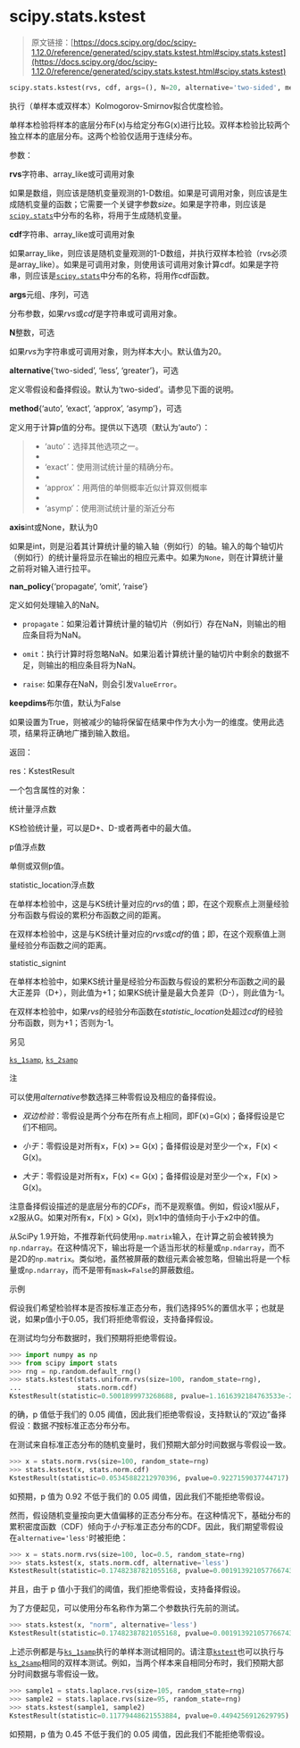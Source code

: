 # scipy.stats.kstest

> 原文链接：[https://docs.scipy.org/doc/scipy-1.12.0/reference/generated/scipy.stats.kstest.html#scipy.stats.kstest](https://docs.scipy.org/doc/scipy-1.12.0/reference/generated/scipy.stats.kstest.html#scipy.stats.kstest)

```py
scipy.stats.kstest(rvs, cdf, args=(), N=20, alternative='two-sided', method='auto', *, axis=0, nan_policy='propagate', keepdims=False)
```

执行（单样本或双样本）Kolmogorov-Smirnov拟合优度检验。

单样本检验将样本的底层分布F(x)与给定分布G(x)进行比较。双样本检验比较两个独立样本的底层分布。这两个检验仅适用于连续分布。

参数：

**rvs**字符串、array_like或可调用对象

如果是数组，则应该是随机变量观测的1-D数组。如果是可调用对象，则应该是生成随机变量的函数；它需要一个关键字参数*size*。如果是字符串，则应该是[`scipy.stats`](../stats.html#module-scipy.stats "scipy.stats")中分布的名称，将用于生成随机变量。

**cdf**字符串、array_like或可调用对象

如果array_like，则应该是随机变量观测的1-D数组，并执行双样本检验（rvs必须是array_like）。如果是可调用对象，则使用该可调用对象计算cdf。如果是字符串，则应该是[`scipy.stats`](../stats.html#module-scipy.stats "scipy.stats")中分布的名称，将用作cdf函数。

**args**元组、序列，可选

分布参数，如果*rvs*或*cdf*是字符串或可调用对象。

**N**整数，可选

如果*rvs*为字符串或可调用对象，则为样本大小。默认值为20。

**alternative**{‘two-sided’, ‘less’, ‘greater’}，可选

定义零假设和备择假设。默认为‘two-sided’。请参见下面的说明。

**method**{‘auto’, ‘exact’, ‘approx’, ‘asymp’}，可选

定义用于计算p值的分布。提供以下选项（默认为‘auto’）：

> +   ‘auto’：选择其他选项之一。
> +   
> +   ‘exact’：使用测试统计量的精确分布。
> +   
> +   ‘approx’：用两倍的单侧概率近似计算双侧概率
> +   
> +   ‘asymp’：使用测试统计量的渐近分布

**axis**int或None，默认为0

如果是int，则是沿着其计算统计量的输入轴（例如行）的轴。输入的每个轴切片（例如行）的统计量将显示在输出的相应元素中。如果为`None`，则在计算统计量之前将对输入进行拉平。

**nan_policy**{‘propagate’, ‘omit’, ‘raise’}

定义如何处理输入的NaN。

+   `propagate`：如果沿着计算统计量的轴切片（例如行）存在NaN，则输出的相应条目将为NaN。

+   `omit`：执行计算时将忽略NaN。如果沿着计算统计量的轴切片中剩余的数据不足，则输出的相应条目将为NaN。

+   `raise`: 如果存在NaN，则会引发`ValueError`。

**keepdims**布尔值，默认为False

如果设置为True，则被减少的轴将保留在结果中作为大小为一的维度。使用此选项，结果将正确地广播到输入数组。

返回：

res：KstestResult

一个包含属性的对象：

统计量浮点数

KS检验统计量，可以是D+、D-或者两者中的最大值。

p值浮点数

单侧或双侧p值。

statistic_location浮点数

在单样本检验中，这是与KS统计量对应的*rvs*的值；即，在这个观察点上测量经验分布函数与假设的累积分布函数之间的距离。

在双样本检验中，这是与KS统计量对应的*rvs*或*cdf*的值；即，在这个观察值上测量经验分布函数之间的距离。

statistic_signint

在单样本检验中，如果KS统计量是经验分布函数与假设的累积分布函数之间的最大正差异（D+），则此值为+1；如果KS统计量是最大负差异（D-），则此值为-1。

在双样本检验中，如果*rvs*的经验分布函数在*statistic_location*处超过*cdf*的经验分布函数，则为+1；否则为-1。

另见

[`ks_1samp`](scipy.stats.ks_1samp.html#scipy.stats.ks_1samp "scipy.stats.ks_1samp"), [`ks_2samp`](scipy.stats.ks_2samp.html#scipy.stats.ks_2samp "scipy.stats.ks_2samp")

注

可以使用*alternative*参数选择三种零假设及相应的备择假设。

+   *双边检验*：零假设是两个分布在所有点上相同，即F(x)=G(x)；备择假设是它们不相同。

+   *小于*：零假设是对所有x，F(x) >= G(x)；备择假设是对至少一个x，F(x) < G(x)。

+   *大于*：零假设是对所有x，F(x) <= G(x)；备择假设是对至少一个x，F(x) > G(x)。

注意备择假设描述的是底层分布的*CDFs*，而不是观察值。例如，假设x1服从F，x2服从G。如果对所有x，F(x) > G(x)，则x1中的值倾向于小于x2中的值。

从SciPy 1.9开始，不推荐新代码使用`np.matrix`输入，在计算之前会被转换为`np.ndarray`。在这种情况下，输出将是一个适当形状的标量或`np.ndarray`，而不是2D的`np.matrix`。类似地，虽然被屏蔽的数组元素会被忽略，但输出将是一个标量或`np.ndarray`，而不是带有`mask=False`的屏蔽数组。

示例

假设我们希望检验样本是否按标准正态分布，我们选择95%的置信水平；也就是说，如果p值小于0.05，我们将拒绝零假设，支持备择假设。

在测试均匀分布数据时，我们预期将拒绝零假设。

```py
>>> import numpy as np
>>> from scipy import stats
>>> rng = np.random.default_rng()
>>> stats.kstest(stats.uniform.rvs(size=100, random_state=rng),
...              stats.norm.cdf)
KstestResult(statistic=0.5001899973268688, pvalue=1.1616392184763533e-23) 
```

的确，p 值低于我们的 0.05 阈值，因此我们拒绝零假设，支持默认的“双边”备择假设：数据*不*按标准正态分布分布。

在测试来自标准正态分布的随机变量时，我们预期大部分时间数据与零假设一致。

```py
>>> x = stats.norm.rvs(size=100, random_state=rng)
>>> stats.kstest(x, stats.norm.cdf)
KstestResult(statistic=0.05345882212970396, pvalue=0.9227159037744717) 
```

如预期，p 值为 0.92 不低于我们的 0.05 阈值，因此我们不能拒绝零假设。

然而，假设随机变量按向更大值偏移的正态分布分布。在这种情况下，基础分布的累积密度函数（CDF）倾向于*小于*标准正态分布的CDF。因此，我们期望零假设在`alternative='less'`时被拒绝：

```py
>>> x = stats.norm.rvs(size=100, loc=0.5, random_state=rng)
>>> stats.kstest(x, stats.norm.cdf, alternative='less')
KstestResult(statistic=0.17482387821055168, pvalue=0.001913921057766743) 
```

并且，由于 p 值小于我们的阈值，我们拒绝零假设，支持备择假设。

为了方便起见，可以使用分布名称作为第二个参数执行先前的测试。

```py
>>> stats.kstest(x, "norm", alternative='less')
KstestResult(statistic=0.17482387821055168, pvalue=0.001913921057766743) 
```

上述示例都是与[`ks_1samp`](scipy.stats.ks_1samp.html#scipy.stats.ks_1samp "scipy.stats.ks_1samp")执行的单样本测试相同的。请注意[`kstest`](#scipy.stats.kstest "scipy.stats.kstest")也可以执行与[`ks_2samp`](scipy.stats.ks_2samp.html#scipy.stats.ks_2samp "scipy.stats.ks_2samp")相同的双样本测试。例如，当两个样本来自相同分布时，我们预期大部分时间数据与零假设一致。

```py
>>> sample1 = stats.laplace.rvs(size=105, random_state=rng)
>>> sample2 = stats.laplace.rvs(size=95, random_state=rng)
>>> stats.kstest(sample1, sample2)
KstestResult(statistic=0.11779448621553884, pvalue=0.4494256912629795) 
```

如预期，p 值为 0.45 不低于我们的 0.05 阈值，因此我们不能拒绝零假设。
